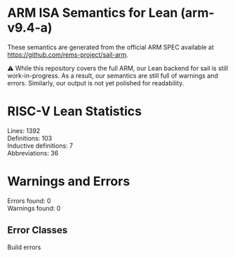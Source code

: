 # ARM ISA Semantics for Lean (arm-v9.4-a)

These semantics are generated from the official ARM SPEC available at
https://github.com/rems-project/sail-arm.

⚠️ While this repository covers the full ARM, our Lean backend for sail
is still work-in-progress. As a result, our semantics are still full of warnings
and errors. Similarly, our output is not yet polished for readability.
# RISC-V Lean Statistics

Lines: 1392  
Definitions: 103  
Inductive definitions: 7  
Abbreviations: 36  

# Warnings and Errors

Errors found: 0  
Warnings found: 0  

## Error Classes

Build errors
